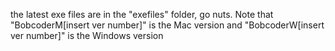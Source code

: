 the latest exe files are in the "exefiles" folder, go nuts. Note that "BobcoderM[insert ver number]" is the Mac version and "BobcoderW[insert ver number]" is the Windows version
